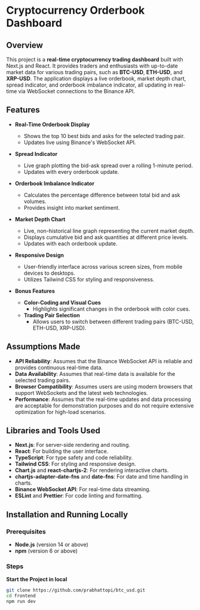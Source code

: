 # Cryptocurrency Orderbook Dashboard

## Overview

This project is a **real-time cryptocurrency trading dashboard** built with Next.js and React. It provides traders and enthusiasts with up-to-date market data for various trading pairs, such as **BTC-USD**, **ETH-USD**, and **XRP-USD**. The application displays a live orderbook, market depth chart, spread indicator, and orderbook imbalance indicator, all updating in real-time via WebSocket connections to the Binance API.

## Features

- **Real-Time Orderbook Display**
  - Shows the top 10 best bids and asks for the selected trading pair.
  - Updates live using Binance's WebSocket API.

- **Spread Indicator**
  - Live graph plotting the bid-ask spread over a rolling 1-minute period.
  - Updates with every orderbook update.

- **Orderbook Imbalance Indicator**
  - Calculates the percentage difference between total bid and ask volumes.
  - Provides insight into market sentiment.

- **Market Depth Chart**
  - Live, non-historical line graph representing the current market depth.
  - Displays cumulative bid and ask quantities at different price levels.
  - Updates with each orderbook update.

- **Responsive Design**
  - User-friendly interface across various screen sizes, from mobile devices to desktops.
  - Utilizes Tailwind CSS for styling and responsiveness.

- **Bonus Features**
  - **Color-Coding and Visual Cues**
    - Highlights significant changes in the orderbook with color cues.
  - **Trading Pair Selection**
    - Allows users to switch between different trading pairs (BTC-USD, ETH-USD, XRP-USD).

## Assumptions Made

- **API Reliability**: Assumes that the Binance WebSocket API is reliable and provides continuous real-time data.
- **Data Availability**: Assumes that real-time data is available for the selected trading pairs.
- **Browser Compatibility**: Assumes users are using modern browsers that support WebSockets and the latest web technologies.
- **Performance**: Assumes that the real-time updates and data processing are acceptable for demonstration purposes and do not require extensive optimization for high-load scenarios.

## Libraries and Tools Used

- **Next.js**: For server-side rendering and routing.
- **React**: For building the user interface.
- **TypeScript**: For type safety and code reliability.
- **Tailwind CSS**: For styling and responsive design.
- **Chart.js** and **react-chartjs-2**: For rendering interactive charts.
- **chartjs-adapter-date-fns** and **date-fns**: For date and time handling in charts.
- **Binance WebSocket API**: For real-time data streaming.
- **ESLint** and **Prettier**: For code linting and formatting.

## Installation and Running Locally

### Prerequisites

- **Node.js** (version 14 or above)
- **npm** (version 6 or above)

### Steps

**Start the Project in local**

   ```bash
   git clone https://github.com/prabhattopi/btc_usd.git
   cd frontend
   npm run dev
   ```